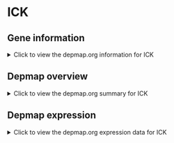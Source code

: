 <h1>ICK</h1>

<h2>Gene information</h2>
<details>
  <summary>Click to view the depmap.org information for ICK</summary>
  <iframe src="https://depmap.org/portal/gene/ICK?tab=about" style="border:none;width:100%;height:800px"></iframe>
</details>

<h2>Depmap overview</h2>
<details>
  <summary>Click to view the depmap.org summary for ICK</summary>
  <iframe src="https://depmap.org/portal/gene/ICK?tab=overview" style="border:none;width:100%;height:800px"></iframe>
</details>

<h2>Depmap expression</h2>
<details>
  <summary>Click to view the depmap.org expression data for ICK</summary>
  <iframe src="https://depmap.org/portal/gene/ICK?tab=characterization" style="border:none;width:100%;height:800px"></iframe>
</details>


<!--
<h2>Reactome Pathway diagram</h2>
PNAME
-->


